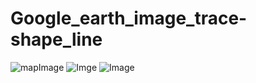 # Google_earth_image_trace-shape_line

![mapImage](https://github.com/user-attachments/assets/c05cd861-6187-4442-87b4-8197dfa0d53c)
![Imge](https://github.com/user-attachments/assets/bca42836-7d72-4261-82d0-81cdd712d08b)
![Image](https://github.com/user-attachments/assets/4ac90b73-0bf3-4440-8aaf-85c2f41aac16)
